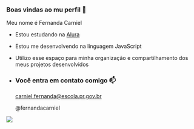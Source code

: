 ### Boas vindas ao mu perfil 💙

Meu nome é Fernanda Carniel

- Estou estudando na [Alura](https://www.alura.com.br)
- Estou me desenvolvendo na linguagem JavaScript
- Utilizo esse espaço para minha organização e compartilhamento dos meus projetos desenvolvidos

- ### Você entra em contato comigo 📫

  carniel.fernanda@escola.pr.gov.br
  
  @fernandacarniel

![](https://media1.tenor.com/m/opEBWw0uddoAAAAC/umm.gif)
